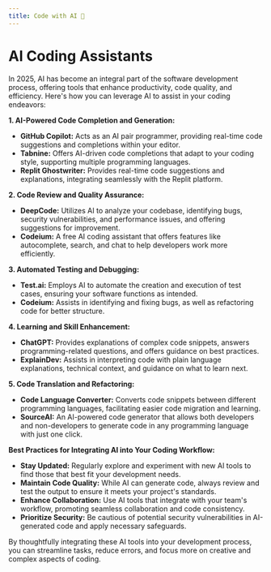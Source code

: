 ```yaml
---
title: Code with AI 🤖
---
```


# AI Coding Assistants

  In 2025, AI has become an integral part of the software development process, offering tools that enhance productivity, code quality, and efficiency. Here's how you can leverage AI to assist in your coding endeavors:

**1. AI-Powered Code Completion and Generation:**
   - **GitHub Copilot:** Acts as an AI pair programmer, providing real-time code suggestions and completions within your editor.
   - **Tabnine:** Offers AI-driven code completions that adapt to your coding style, supporting multiple programming languages.
   - **Replit Ghostwriter:** Provides real-time code suggestions and explanations, integrating seamlessly with the Replit platform. 

**2. Code Review and Quality Assurance:**
   - **DeepCode:** Utilizes AI to analyze your codebase, identifying bugs, security vulnerabilities, and performance issues, and offering suggestions for improvement. 
   - **Codeium:** A free AI coding assistant that offers features like autocomplete, search, and chat to help developers work more efficiently. 

**3. Automated Testing and Debugging:**
   - **Test.ai:** Employs AI to automate the creation and execution of test cases, ensuring your software functions as intended. 
   - **Codeium:** Assists in identifying and fixing bugs, as well as refactoring code for better structure. 

**4. Learning and Skill Enhancement:**
   - **ChatGPT:** Provides explanations of complex code snippets, answers programming-related questions, and offers guidance on best practices. 
   - **ExplainDev:** Assists in interpreting code with plain language explanations, technical context, and guidance on what to learn next. 

**5. Code Translation and Refactoring:**
   - **Code Language Converter:** Converts code snippets between different programming languages, facilitating easier code migration and learning. 
   - **SourceAI:** An AI-powered code generator that allows both developers and non-developers to generate code in any programming language with just one click. 

**Best Practices for Integrating AI into Your Coding Workflow:**

- **Stay Updated:** Regularly explore and experiment with new AI tools to find those that best fit your development needs.
- **Maintain Code Quality:** While AI can generate code, always review and test the output to ensure it meets your project's standards.
- **Enhance Collaboration:** Use AI tools that integrate with your team's workflow, promoting seamless collaboration and code consistency.
- **Prioritize Security:** Be cautious of potential security vulnerabilities in AI-generated code and apply necessary safeguards.

By thoughtfully integrating these AI tools into your development process, you can streamline tasks, reduce errors, and focus more on creative and complex aspects of coding. 


<style>
  .concept-block {
    margin-bottom: 2rem;
  }
  
  .chapter-intro {
    background-color: #f8f9fa;
    padding: 1.5rem;
    border-radius: 8px;
    margin-bottom: 2rem;
  }

  .chapter-details {
    margin-top: 1rem;
    padding-top: 1rem;
    border-top: 1px solid #dee2e6;
  }

  .resources {
    background-color: #f3f4f6;
    padding: 1.5rem;
    border-radius: 0.5rem;
    margin: 1.5rem 0;
  }

  .resources h3 {
    margin-top: 0;
  }

  .conclusion {
    margin-top: 2rem;
    padding: 1rem;
    border-left: 4px solid #4f46e5;
    background-color: #f3f4f6;
  }

  .learn-buttons {
    display: flex;
    gap: 1rem;
    flex-wrap: wrap;
    margin: 1.5rem 0;
  }

  .learn-btn {
    padding: 0.75rem 1.5rem;
    border-radius: 0.5rem;
    font-weight: 600;
    text-decoration: none;
    transition: transform 0.2s;
  }

  .learn-btn:hover {
    transform: translateY(-2px);
  }

  .html-btn {
    background-color: #e34c26;
    color: white;
  }

  .css-btn {
    background-color: #264de4;
    color: white;
  }

  .js-btn {
    background-color: #f7df1e;
    color: black;
  }

  .single-btn {
    background-color: #7eddb5;
    color: black;
  }
</style>
